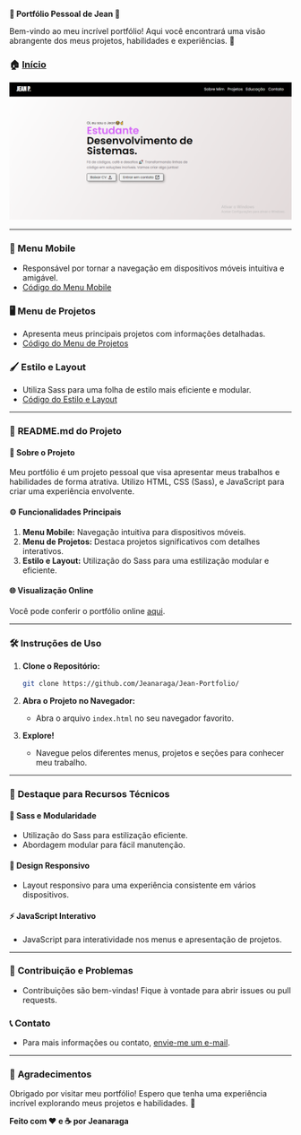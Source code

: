 **🚀 Portfólio Pessoal de Jean 🌟**

Bem-vindo ao meu incrível portfólio! Aqui você encontrará uma visão abrangente dos meus projetos, habilidades e experiências. 🌈

### 🏠 [Início](#)
![GIF Início](./assets/img/Capturar.PNG)

---

### 📱 Menu Mobile
- Responsável por tornar a navegação em dispositivos móveis intuitiva e amigável.
- [Código do Menu Mobile](https://github.com/Jeanaraga/Jean-Portfolio/blob/main/assets/js/menu-mobile.js)

### 🖥️ Menu de Projetos
- Apresenta meus principais projetos com informações detalhadas.
- [Código do Menu de Projetos](https://github.com/Jeanaraga/Jean-Portfolio/blob/main/assets/js/menu-projeto.js)

### 🖌️ Estilo e Layout
- Utiliza Sass para uma folha de estilo mais eficiente e modular.
- [Código do Estilo e Layout](https://github.com/Jeanaraga/Jean-Portfolio/tree/main/assets/scss)

---

### 📝 **README.md do Projeto**

#### 🚀 **Sobre o Projeto**

Meu portfólio é um projeto pessoal que visa apresentar meus trabalhos e habilidades de forma atrativa. Utilizo HTML, CSS (Sass), e JavaScript para criar uma experiência envolvente.

#### ⚙️ **Funcionalidades Principais**

1. **Menu Mobile:** Navegação intuitiva para dispositivos móveis.
2. **Menu de Projetos:** Destaca projetos significativos com detalhes interativos.
3. **Estilo e Layout:** Utilização do Sass para uma estilização modular e eficiente.

#### 🌐 **Visualização Online**

Você pode conferir o portfólio online [aqui](https://jeanaraga.github.io/Jean-Portfolio/).

---

### 🛠️ **Instruções de Uso**

1. **Clone o Repositório:**
   ```bash
   git clone https://github.com/Jeanaraga/Jean-Portfolio/
   ```

2. **Abra o Projeto no Navegador:**
   - Abra o arquivo `index.html` no seu navegador favorito.

3. **Explore!**
   - Navegue pelos diferentes menus, projetos e seções para conhecer meu trabalho.

---

### 🌟 **Destaque para Recursos Técnicos**

#### 💅 **Sass e Modularidade**
- Utilização do Sass para estilização eficiente.
- Abordagem modular para fácil manutenção.

#### 📱 **Design Responsivo**
- Layout responsivo para uma experiência consistente em vários dispositivos.

#### ⚡ **JavaScript Interativo**
- JavaScript para interatividade nos menus e apresentação de projetos.

---

### 🤝 **Contribuição e Problemas**

- Contribuições são bem-vindas! Fique à vontade para abrir issues ou pull requests.

### 📞 **Contato**

- Para mais informações ou contato, [envie-me um e-mail](mailto:jeanjesuspedrobook@gmail.com).

---

### 🙏 **Agradecimentos**

Obrigado por visitar meu portfólio! Espero que tenha uma experiência incrível explorando meus projetos e habilidades. 🚀

**Feito com ❤️ e ☕ por Jeanaraga**
